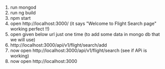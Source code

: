 
1. run mongod 
1. run ng build
3. npm start
4. open http://localhost:3000/ (it says "Welcome to Flight Search page" working perfect !!)
5.  open given below url just one time (to add some data in mongo db that we will use)
6. http://localhost:3000/api/v1/flight/search/add 
7. now open http://localhost:3000/api/v1/flight/search  (see if APi is working)
8. now open http://localhost:3000 